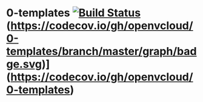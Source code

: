 # 0-templates [![Build Status](https://travis-ci.org/openvcloud/0-templates.svg?branch=master)](https://travis-ci.org/openvcloud/0-templates) (https://codecov.io/gh/openvcloud/0-templates/branch/master/graph/badge.svg)](https://codecov.io/gh/openvcloud/0-templates)